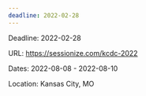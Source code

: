 ```yaml
---
deadline: 2022-02-28
---
```


Deadline:
2022-02-28

URL:
https://sessionize.com/kcdc-2022

Dates: 
2022-08-08 - 2022-08-10

Location:
Kansas City, MO